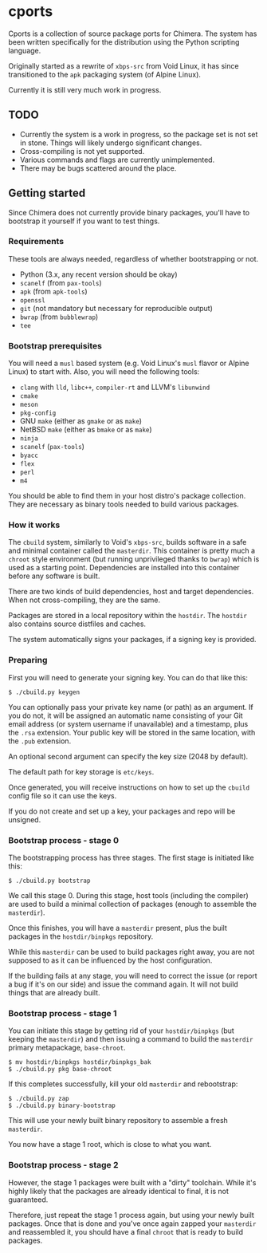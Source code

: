 # cports

Cports is a collection of source package ports for Chimera. The system has been
written specifically for the distribution using the Python scripting language.

Originally started as a rewrite of `xbps-src` from Void Linux, it has since
transitioned to the `apk` packaging system (of Alpine Linux).

Currently it is still very much work in progress.

## TODO

* Currently the system is a work in progress, so the package set is not set in
  stone. Things will likely undergo significant changes.
* Cross-compiling is not yet supported.
* Various commands and flags are currently unimplemented.
* There may be bugs scattered around the place.

## Getting started

Since Chimera does not currently provide binary packages, you'll have to bootstrap
it yourself if you want to test things.

### Requirements

These tools are always needed, regardless of whether bootstrapping or not.

* Python (3.x, any recent version should be okay)
* `scanelf` (from `pax-tools`)
* `apk` (from `apk-tools`)
* `openssl`
* `git` (not mandatory but necessary for reproducible output)
* `bwrap` (from `bubblewrap`)
* `tee`

### Bootstrap prerequisites

You will need a `musl` based system (e.g. Void Linux's `musl` flavor or Alpine Linux)
to start with. Also, you will need the following tools:

* `clang` with `lld`, `libc++`, `compiler-rt` and LLVM's `libunwind`
* `cmake`
* `meson`
* `pkg-config`
* GNU `make` (either as `gmake` or as `make`)
* NetBSD `make` (either as `bmake` or as `make`)
* `ninja`
* `scanelf` (`pax-tools`)
* `byacc`
* `flex`
* `perl`
* `m4`

You should be able to find them in your host distro's package collection. They are
necessary as binary tools needed to build various packages.

### How it works

The `cbuild` system, similarly to Void's `xbps-src`, builds software in a safe and
minimal container called the `masterdir`. This container is pretty much a `chroot`
style environment (but running unprivileged thanks to `bwrap`) which is used as
a starting point. Dependencies are installed into this container before any
software is built.

There are two kinds of build dependencies, host and target dependencies. When not
cross-compiling, they are the same.

Packages are stored in a local repository within the `hostdir`. The `hostdir` also
contains source distfiles and caches.

The system automatically signs your packages, if a signing key is provided.

### Preparing

First you will need to generate your signing key. You can do that like this:

```
$ ./cbuild.py keygen
```

You can optionally pass your private key name (or path) as an argument. If you do
not, it will be assigned an automatic name consisting of your Git email address
(or system username if unavailable) and a timestamp, plus the `.rsa` extension.
Your public key will be stored in the same location, with the `.pub` extension.

An optional second argument can specify the key size (2048 by default).

The default path for key storage is `etc/keys`.

Once generated, you will receive instructions on how to set up the `cbuild` config
file so it can use the keys.

If you do not create and set up a key, your packages and repo will be unsigned.

### Bootstrap process - stage 0

The bootstrapping process has three stages. The first stage is initiated like this:

```
$ ./cbuild.py bootstrap
```

We call this stage 0. During this stage, host tools (including the compiler) are used
to build a minimal collection of packages (enough to assemble the `masterdir`).

Once this finishes, you will have a `masterdir` present, plus the built packages in
the `hostdir/binpkgs` repository.

While this `masterdir` can be used to build packages right away, you are not supposed
to as it can be influenced by the host configuration.

If the building fails at any stage, you will need to correct the issue (or report a
bug if it's on our side) and issue the command again. It will not build things that
are already built.

### Bootstrap process - stage 1

You can initiate this stage by getting rid of your `hostdir/binpkgs` (but keeping
the `masterdir`) and then issuing a command to build the `masterdir` primary
metapackage, `base-chroot`.

```
$ mv hostdir/binpkgs hostdir/binpkgs_bak
$ ./cbuild.py pkg base-chroot
```

If this completes successfully, kill your old `masterdir` and rebootstrap:

```
$ ./cbuild.py zap
$ ./cbuild.py binary-bootstrap
```

This will use your newly built binary repository to assemble a fresh `masterdir`.

You now have a stage 1 root, which is close to what you want.

### Bootstrap process - stage 2

However, the stage 1 packages were built with a "dirty" toolchain. While it's highly
likely that the packages are already identical to final, it is not guaranteed.

Therefore, just repeat the stage 1 process again, but using your newly built
packages. Once that is done and you've once again zapped your `masterdir` and
reassembled it, you should have a final `chroot` that is ready to build packages.
